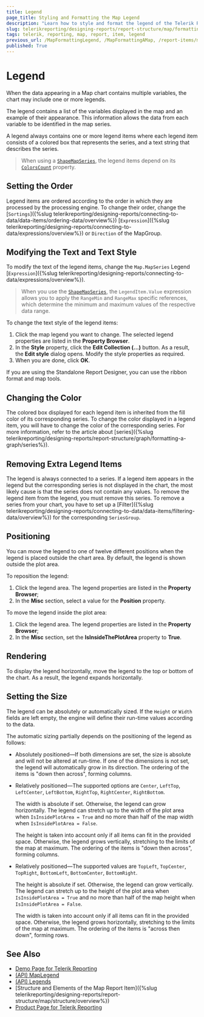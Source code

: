 ```yaml
---
title: Legend
page_title: Styling and Formatting the Map Legend 
description: "Learn how to style and format the legend of the Telerik Reporting Map report item."
slug: telerikreporting/designing-reports/report-structure/map/formatting-a-map/legend
tags: telerik, reporting, map, report, item, legend
previous_url: /MapFormattingLegend, /MapFormattingAMap, /report-items/map/formatting-a-map/overview 
published: True
---
```


# Legend

When the data appearing in a Map chart contains multiple variables, the chart may include one or more legends. 

The legend contains a list of the variables displayed in the map and an example of their appearance. This information allows the data from each variable to be identified in the map series. 

A legend always contains one or more legend items where each legend item consists of a colored box that represents the series, and a text string that describes the series. 

> When using a [`ShapeMapSeries`](/reporting/api/Telerik.Reporting.ShapeMapSeries), the legend items depend on its [`ColorsCount`](/reporting/api/Telerik.Reporting.ShapeMapSeries#Telerik_Reporting_ShapeMapSeries_ColorsCount) property. 

## Setting the Order

Legend items are ordered according to the order in which they are processed by the processing engine. To change their order, change the [`Sortings`]({%slug telerikreporting/designing-reports/connecting-to-data/data-items/ordering-data/overview%}) [`Expression`]({%slug telerikreporting/designing-reports/connecting-to-data/expressions/overview%}) or `Direction` of the MapGroup. 

## Modifying the Text and Text Style 

To modify the text of the legend items, change the `Map.MapSeries` Legend [`Expression`]({%slug telerikreporting/designing-reports/connecting-to-data/expressions/overview%}). 

> When you use the [`ShapeMapSeries`](/reporting/api/Telerik.Reporting.ShapeMapSeries), the `LegendItem.Value` expression allows you to apply the `RangeMin` and `RangeMax` specific references, which determine the minimum and maximum values of the respective data range. 

To change the text style of the legend items:  

1. Click the map legend you want to change. The selected legend properties are listed in the __Property Browser__. 
1. In the __Style__ property, click the __Edit Collection (…)__ button. As a result, the **Edit style** dialog opens. Modify the style properties as required. 
1. When you are done, click **OK**. 

If you are using the Standalone Report Designer, you can use the ribbon format and map tools.

## Changing the Color 

The colored box displayed for each legend item is inherited from the fill color of its corresponding series. To change the color displayed in a legend item, you will have to change the color of the corresponding series. For more information, refer to the article about [series]({%slug telerikreporting/designing-reports/report-structure/graph/formatting-a-graph/series%}). 

## Removing Extra Legend Items

The legend is always connected to a series. If a legend item appears in the legend but the corresponding series is not displayed in the chart, the most likely cause is that the series does not contain any values. To remove the legend item from the legend, you must remove this series. To remove a series from your chart, you have to set up a [Filter]({%slug telerikreporting/designing-reports/connecting-to-data/data-items/filtering-data/overview%}) for the corresponding `SeriesGroup`. 

## Positioning

You can move the legend to one of twelve different positions when the legend is placed outside the chart area. By default, the legend is shown outside the plot area. 

To reposition the legend:

1. Click the legend area. The legend properties are listed in the __Property Browser__; 
1. In the __Misc__ section, select a value for the **Position** property. 

To move the legend inside the plot area:

1. Click the legend area. The legend properties are listed in the __Property Browser__; 
1. In the __Misc__ section, set the __IsInsideThePlotArea__ property to __True__. 

## Rendering

To display the legend horizontally, move the legend to the top or bottom of the chart. As a result, the legend expands horizontally. 

## Setting the Size

The legend can be absolutely or automatically sized. If the `Height` or `Width` fields are left empty, the engine will define their run-time values according to the data. 

The automatic sizing partially depends on the positioning of the legend as follows: 

* Absolutely positioned&mdash;If both dimensions are set, the size is absolute and will not be altered at run-time. If one of the dimensions is not set, the legend will automatically grow in its direction. The ordering of the items is "down then across", forming columns. 

* Relatively positioned&mdash;The supported options are `Center`, `LeftTop`, `LeftCenter`, `LeftBottom`, `RightTop`, `RightCenter`, `RightBottom`. 

	The width is absolute if set. Otherwise, the legend can grow horizontally. The legend can stretch up to the width of the plot area when `IsInsidePlotArea = True` and no more than half of the map width when `IsInsidePlotArea = False`. 

	The height is taken into account only if all items can fit in the provided space. Otherwise, the legend grows vertically, stretching to the limits of the map at maximum. The ordering of the items is "down then across", forming columns. 

* Relatively positioned&mdash;The supported values are `TopLeft`, `TopCenter`, `TopRight`, `BottomLeft`, `BottomCenter`, `BottomRight`. 

	The height is absolute if set. Otherwise, the legend can grow vertically. The legend can stretch up to the height of the plot area when `IsInsidePlotArea = True` and no more than half of the map height when `IsInsidePlotArea = False`. 

	The width is taken into account only if all items can fit in the provided space. Otherwise, the legend grows horizontally, stretching to the limits of the map at maximum. The ordering of the items is "across then down", forming rows. 

## See Also
 
* [Demo Page for Telerik Reporting](https://demos.telerik.com/reporting)
* [(API) MapLegend](/reporting/api/Telerik.Reporting.MapLegend)
* [(API) Legends](/reporting/api/Telerik.Reporting.Map#Telerik_Reporting_Map_Legends) 
* [Structure and Elements of the Map Report Item]({%slug telerikreporting/designing-reports/report-structure/map/structure/overview%})
* [Product Page for Telerik Reporting](https://www.telerik.com/products/reporting)

